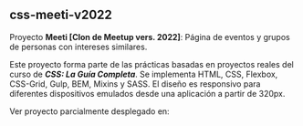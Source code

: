 ## css-meeti-v2022

Proyecto **Meeti [Clon de Meetup vers. 2022]**: Página de eventos y grupos de personas con intereses similares.

Este proyecto forma parte de las prácticas basadas en proyectos reales del curso de **_CSS: La Guía Completa_**. Se implementa HTML, CSS, Flexbox, CSS-Grid, Gulp, BEM, Mixins y SASS. El diseño es responsivo para diferentes dispositivos emulados desde una aplicación a partir de 320px.

Ver proyecto parcialmente desplegado en: 